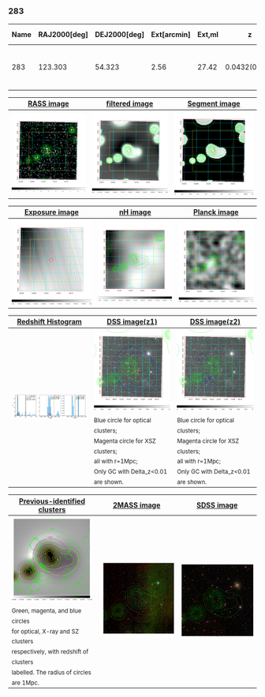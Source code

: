 <div STYLE="page-break-after: always;"></div>

### 283

|Name|RAJ2000[deg]|DEJ2000[deg] |Ext[arcmin]| Ext,ml | z | z_src| C|GC(XSZ,Delta_z<0.01)| GC(OPT,Delta_z<0.01)|GC| R_sig[arcmin] | R500[arcmin] | R500[Mpc]| CRsig[c/s] | CR500[c/s] |L500[1E44 erg/s]|F500[1E-12 erg/s/cm^2]| M500[1E14 Msun]|Tx[keV]|Cnt_sig|Beta|Rc[arcmin]|Comment|Alias|
|---|---|---|---|---|---|------|---|--------|---------|----------|---|---|---|---|---|---|---|---|---|---|---|---|---|---|
|283| 123.303| 54.323| 2.56| 27.42| 0.0432(0.005)| z1, z_opt| S| -| N| C, F20, N, SPI, W| 8.800| 11.385| 0.582| 0.124(0.029)| 0.130(0.030)| 0.088(0.014)| 2.025(0.315)| 0.58(0.05)| 1.56(0.08)| 47.3| 0.894(-0.121+0.075)| 4.960(-0.844+0.686)| -| t100|

|[RASS image](../image/283/283_img.pdf)|[filtered image](../image/283/283_fil.pdf)|[Segment image](../image/283/283_seg.pdf)|
|-------------------|--------------------|-------------------|
| <img src="../image/283/283_img.png" width="300">  | <img src="../image/283/283_fil.png" width="300">   | <img src="../image/283/283_seg.png" width="300">  |

|[Exposure image](../image/283/283_mex.pdf)| [nH image](../image/283/283_nh.pdf)| [Planck image](../image/283/283_p.pdf)|
|-------------------|--------------------|-------------------|
|<img src="../image/283/283_mex.png" width="300">   | <img src="../image/283/283_nh.png" width="300">    | <img src="../image/283/283_p.png" width="300"> |

|[Redshift Histogram](../image/283/283_zg.pdf) | [DSS image(z1)](../image/283/283_dss_z1.pdf)      |  [DSS image(z2)](../image/283/283_dss_z2.pdf)    |
|-------------------|--------------------|-------------------|
|<img src="../image/283/283_zg.png" width="300"> |<img src="../image/283/283_dss_z1.png" width="300"> <sub><br>Blue circle for optical clusters; <br>Magenta circle for XSZ clusters; <br>all with r=1Mpc; <br>Only GC with Delta_z<0.01 are shown. </sub>| <img src="../image/283/283_dss_z2.png" width="300"><sub><br>Blue circle for optical clusters; <br>Magenta circle for XSZ clusters; <br>all with r=1Mpc; <br>Only GC with Delta_z<0.01 are shown. </sub> |

|[Previous-identified clusters](../image/283/283_gc.pdf) | [2MASS image](../image/283/283_2mass.pdf)      |[SDSS image](../image/283/283_sdss.pdf)   |
|-------------------|-------------------|-------------------|
|<img src=../image/283/283_gc.png width="300"> <br><sub>Green, magenta, and blue circles <br>for optical, X-ray and SZ clusters <br>respectively, with redshift of clusters <br>labelled. The radius of circles <br>are 1Mpc.</sub>|<img src="../image/283/283_2mass.png" width="300">  | <img src="../image/283/283_sdss.png" width="300">  |




